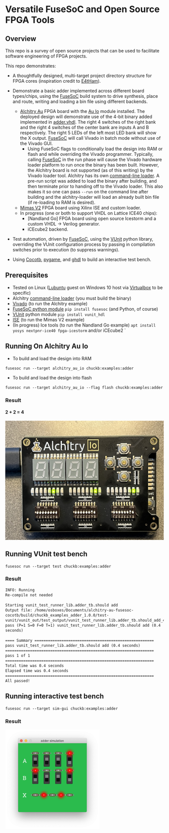 # Versatile FuseSoC and Open Source FPGA Tools

## Overview

This repo is a survey of open source projects that can be used to facilitate software engineering of FPGA projects.

This repo demonstrates:
- A thoughtfully designed, multi-target project directory structure for FPGA cores (inspiration credit to [E4tHam]).

- Demonstrate a basic adder implemented across different board types/chips, using the [FuseSoC] build system to drive synthesis, place and route, writing and loading a bin file using different backends.
    - [Alchitry Au] FPGA board with the [Au Io] module installed. The deployed design will demonstrate use of the 4-bit binary added implemented in [adder.vhdl]. The right 4 switches of the right bank and the right 4 switches of the center bank are inputs A and B respectively. The right 5 LEDs of the left most LED bank will show the X output. [FuseSoC] will call Vivado in batch mode without use of the Vivado GUI.
        - Using FuseSoC flags to conditionally load the design into RAM or flash and while overriding the Vivado programmer.  Typically, calling [FuseSoC] in the run phase will cause the Vivado hardware loader platform to run once the binary has been built. However, the Alchitry board is not supported (as of this writing) by the Vivado loader tool. Alchitry has its own [command-line loader]. A pre-run script was added to load the binary after building, and then terminate prior to handing off to the Vivado loader. This also makes it so one can pass `--run` on the command line after building and the alchitry-loader will load an already built bin file (if re-loading to RAM is desired).
    - [Mimas V2] FPGA board using Xilinx ISE and custom loader.
    - In progress (one or both to support VHDL on Lattice ICE40 chips):
        - [Nandland Go] FPGA board using open source Icestorm and a custom VHDL -> Verilog generator.
        - iCEcube2 backend.

- Test automation, driven by [FuseSoC], using the [VUnit] python library, overriding the VUnit configuration process by passing in compilation switches prior to execution (to suppress warnings).

- Using [Cocotb], [pygame], and [ghdl] to build an interactive test bench.

## Prerequisites
- Tested on Linux ([Lubuntu] guest on Windows 10 host via [Virtualbox] to be specific)
- Alchitry [command-line loader] (you must build the binary)
- [Vivado] (to run the Alchitry example)
- [FuseSoC python module] `pip install fusesoc` (and Python, of course)
- [VUnit] python module `pip install vunit_hdl`
- [ISE] (to run the Mimas V2 example)
- (In progress) Ice tools (to run the Nandland Go example) `apt install yosys nextpnr-ice40 fpga-icestorm` and/or iCEcube2
`
## Running On Alchitry Au Io
- To build and load the design into RAM
```
fusesoc run --target alchitry_au_io chuckb:examples:adder
```
- To build and load the design into flash
```
fusesoc run --target alchitry_au_io --flag flash chuckb:examples:adder
```
### Result
#### 2 + 2 = 4
<img alt="2 + 2 = 4" src="image/au_adder.jpg" />


## Running VUnit test bench
```
fusesoc run --target test chuckb:examples:adder
```
### Result
```
INFO: Running
Re-compile not needed

Starting vunit_test_runner_lib.adder_tb.should add
Output file: /home/osboxes/Documents/alchitry-au-fusesoc-cocotb/build/chuckb_examples_adder_1.0.0/test-vunit/vunit_out/test_output/vunit_test_runner_lib.adder_tb.should_add_431546219daa079050bdef571b4d44bb34dac9d0/output.txt
pass (P=1 S=0 F=0 T=1) vunit_test_runner_lib.adder_tb.should add (0.4 seconds)

==== Summary =====================================================
pass vunit_test_runner_lib.adder_tb.should add (0.4 seconds)
==================================================================
pass 1 of 1
==================================================================
Total time was 0.4 seconds
Elapsed time was 0.4 seconds
==================================================================
All passed!
```

## Running interactive test bench
```
fusesoc run --target sim-gui chuckb:examples:adder
```
### Result
<img src="image/cocotb_pygame_gui.png" alt="Interactive VHDL Adder Simulation" width="300" />


[Alchitry Au]:          https://www.sparkfun.com/products/16527
[FuseSoC]:              https://fusesoc.readthedocs.io/en/stable/index.html
[command-line loader]:  https://github.com/chuckb/alchitry-loader
[Au Io]:                https://www.sparkfun.com/products/16525
[adder.vhdl]:           rtl/adder.vhdl
[Vivado]:               https://www.xilinx.com/support/download.html
[VUnit]:                https://vunit.github.io/
[FuseSoC python module]: https://github.com/olofk/fusesoc
[E4tHam]:               https://github.com/E4tHam/fusesoc_template
[Mimas V2]:             https://numato.com/product/mimas-v2-spartan-6-fpga-development-board-with-ddr-sdram/
[Cocotb]:               https://docs.cocotb.org/en/stable/
[pygame]:               https://www.pygame.org/wiki/about
[ghdl]:                 https://ghdl.github.io/ghdl/
[ISE]:                  https://www.xilinx.com/products/design-tools/ise-design-suite.html
[Lubuntu]:              https://www.osboxes.org/lubuntu/
[Virtualbox]:           https://www.virtualbox.org/